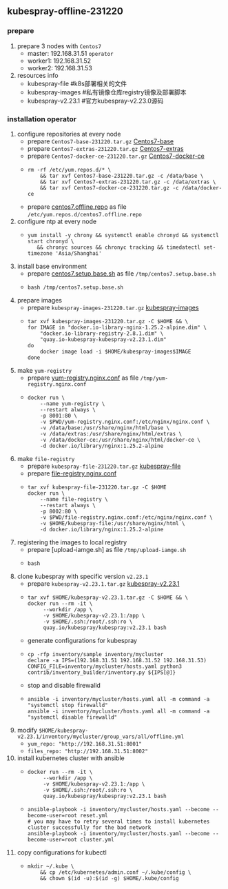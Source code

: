## kubespray-offline-231220

### prepare
1. prepare 3 nodes with `Centos7`
    * master: 192.168.31.51 `operator`
    * worker1: 192.168.31.52
    * worker2: 192.168.31.53
2. resources info
    * kubespray-file #k8s部署相关的文件
    * kubespray-images #私有镜像仓库registry镜像及部署脚本
    * kubespray-v2.23.1 #官方kubespray-v2.23.0源码

### installation operator
1. configure repositories at every node
    * prepare `Centos7-base-231220.tar.gz` [Centos7-base](resources/Centos7-base.md)
    * prepare `Centos7-extras-231220.tar.gz` [Centos7-extras](resources/Centos7-extras.md)
    * prepare `Centos7-docker-ce-231220.tar.gz` [Centos7-docker-ce](resources/Centos7-docker-ce.md)
    * ```shell
      rm -rf /etc/yum.repos.d/* \
          && tar xvf Centos7-base-231220.tar.gz -c /data/base \
          && tar xvf Centos7-extras-231220.tar.gz -c /data/extras \
          && tar xvf Centos7-docker-ce-231220.tar.gz -c /data/docker-ce
      ```
    * prepare [centos7.offline.repo](resources/centos7.offline.repo) as file `/etc/yum.repos.d/centos7.offline.repo`
2. configure ntp at every node
    * ```shell
      yum install -y chrony && systemctl enable chronyd && systemctl start chronyd \
         && chronyc sources && chronyc tracking && timedatectl set-timezone 'Asia/Shanghai'
      ```
3. install base environment
    * prepare [centos7.setup.base.sh](resources/centos7.setup.base.sh.md) as file `/tmp/centos7.setup.base.sh`
    * ```shell
      bash /tmp/centos7.setup.base.sh
      ```
4. prepare images
    * prepare `kubespray-images-231220.tar.gz` [kubespray-images](resources/kubespray-images.md)
    * ```shell
      tar xvf kubespray-images-231220.tar.gz -C $HOME && \
      for IMAGE in "docker.io-library-nginx-1.25.2-alpine.dim" \
          "docker.io-library-registry-2.8.1.dim" \
          "quay.io-kubespray-kubespray-v2.23.1.dim"
      do
          docker image load -i $HOME/kubespray-images$IMAGE
      done
      ```
5. make `yum-registry`
    * prepare [yum-registry.nginx.conf](resources/yum-registry.nginx.conf.md) as file `/tmp/yum-registry.nginx.conf`
    * ```shell
      docker run \
          --name yum-registry \
          --restart always \
          -p 8001:80 \
          -v $PWD/yum-registry.nginx.conf:/etc/nginx/nginx.conf \
          -v /data/base:/usr/share/nginx/html/base \
          -v /data/extras:/usr/share/nginx/html/extras \
          -v /data/docker-ce:/usr/share/nginx/html/docker-ce \
          -d docker.io/library/nginx:1.25.2-alpine
      ```
6. make `file-registry`
    * prepare `kubespray-file-231220.tar.gz` [kubespray-file](resources/kubespray-file.md)
    * prepare [file-registry.nginx.conf](resources/file-registry.nginx.conf.md)
    * ```shell
      tar xvf kubespray-file-231220.tar.gz -C $HOME
      docker run \
          --name file-registry \
          --restart always \
          -p 8002:80 \
          -v $PWD/file-registry.nginx.conf:/etc/nginx/nginx.conf \
          -v $HOME/kubespray-file:/usr/share/nginx/html \
          -d docker.io/library/nginx:1.25.2-alpine
      ```
7. registering the images to local registry
    * prepare [upload-iamge.sh] as file `/tmp/upload-iamge.sh`
    * ```shell
      bash
      ```
8. clone kubespray with specific version `v2.23.1`
    * prepare `kubespray-v2.23.1.tar.gz` [kubespray-v2.23.1](resources/kubespray-v2.23.1.md)
    * ```shell
      tar xvf $HOME/kubespray-v2.23.1.tar.gz -C $HOME && \
      docker run --rm -it \
           --workdir /app \
           -v $HOME/kubespray-v2.23.1:/app \
           -v $HOME/.ssh:/root/.ssh:ro \
           quay.io/kubespray/kubespray:v2.23.1 bash
      ```
    * generate configurations for kubespray
    * ```shell
      cp -rfp inventory/sample inventory/mycluster
      declare -a IPS=(192.168.31.51 192.168.31.52 192.168.31.53)
      CONFIG_FILE=inventory/mycluster/hosts.yaml python3 contrib/inventory_builder/inventory.py ${IPS[@]}
      ```
    * stop and disable firewalld
    * ```shell
      ansible -i inventory/mycluster/hosts.yaml all -m command -a "systemctl stop firewalld"
      ansible -i inventory/mycluster/hosts.yaml all -m command -a "systemctl disable firewalld"
      ```
9. modify `$HOME/kubespray-v2.23.1/inventory/mycluster/group_vars/all/offline.yml`
    * `yum_repo: "http://192.168.31.51:8001"`
    * `files_repo: "http://192.168.31.51:8002"`
10. install kubernetes cluster with ansible
    * ```shell
      docker run --rm -it \
           --workdir /app \
           -v $HOME/kubespray-v2.23.1:/app \
           -v $HOME/.ssh:/root/.ssh:ro \
           quay.io/kubespray/kubespray:v2.23.1 bash
      ```
    * ```shell
      ansible-playbook -i inventory/mycluster/hosts.yaml --become --become-user=root reset.yml
      # you may have to retry several times to install kubernetes cluster successfully for the bad network
      ansible-playbook -i inventory/mycluster/hosts.yaml --become --become-user=root cluster.yml
      ```
11. copy configurations for kubectl
     * ```shell
       mkdir ~/.kube \
           && cp /etc/kubernetes/admin.conf ~/.kube/config \
           && chown $(id -u):$(id -g) $HOME/.kube/config
       ```
